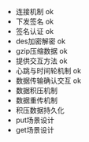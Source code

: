 - 连接机制    ok
- 下发签名    ok
- 签名认证    ok
- des加密解密 ok
- gzip压缩数据  ok
- 提供交互方法 ok
- 心跳与时间轮机制 ok
- 数据传输确认交互 ok 
- 数据积压机制 
- 数据重传机制
- 积压数据持久化
- put场景设计
- get场景设计